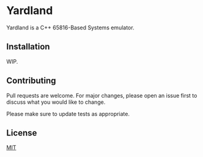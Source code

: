 # Yardland

Yardland is a C++ 65816-Based Systems emulator.

## Installation

WIP.

## Contributing

Pull requests are welcome. For major changes, please open an issue first to discuss what you would like to change.

Please make sure to update tests as appropriate.

## License

[MIT](https://choosealicense.com/licenses/mit/)
